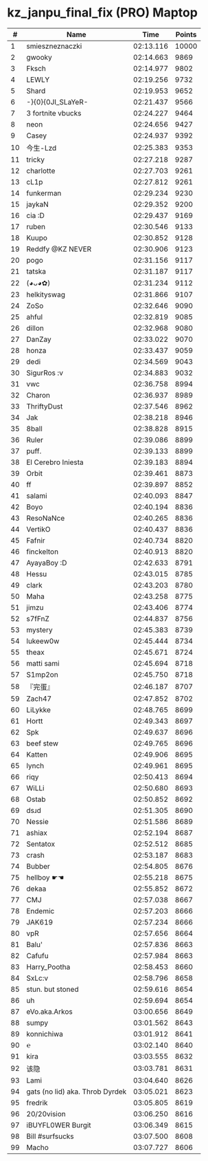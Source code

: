 # kz_janpu_final_fix (PRO) Maptop

|  # | Name | Time | Points |
|-------------- | -------------- | -------------- | -------------- | 
| 1 | smieszneznaczki | 02:13.116 | 10000 | 
| 2 | gwooky | 02:14.663 | 9869 | 
| 3 | Fksch | 02:14.977 | 9802 | 
| 4 | LEWLY | 02:19.256 | 9732 | 
| 5 | Shard | 02:19.953 | 9652 | 
| 6 | -}{0}{0JI_SLaYeR- | 02:21.437 | 9566 | 
| 7 | 3 fortnite vbucks | 02:24.227 | 9464 | 
| 8 | neon | 02:24.656 | 9427 | 
| 9 | Casey | 02:24.937 | 9392 | 
| 10 | 今生-Lzd | 02:25.383 | 9353 | 
| 11 | tricky | 02:27.218 | 9287 | 
| 12 | charlotte | 02:27.703 | 9261 | 
| 13 | cL1p | 02:27.812 | 9261 | 
| 14 | funkerman | 02:29.234 | 9230 | 
| 15 | jaykaN | 02:29.352 | 9200 | 
| 16 | cia :D | 02:29.437 | 9169 | 
| 17 | ruben | 02:30.546 | 9133 | 
| 18 | Kuupo | 02:30.852 | 9128 | 
| 19 | Reddfy @KZ NEVER | 02:30.906 | 9123 | 
| 20 | pogo | 02:31.156 | 9117 | 
| 21 | tatska | 02:31.187 | 9117 | 
| 22 | (◕ᴗ◕✿) | 02:31.234 | 9112 | 
| 23 | helkityswag | 02:31.866 | 9107 | 
| 24 | ZoSo | 02:32.646 | 9090 | 
| 25 | ahful | 02:32.819 | 9085 | 
| 26 | dillon | 02:32.968 | 9080 | 
| 27 | DanZay | 02:33.022 | 9070 | 
| 28 | honza | 02:33.437 | 9059 | 
| 29 | dedi | 02:34.569 | 9043 | 
| 30 | SigurRos :v | 02:34.883 | 9032 | 
| 31 | vwc | 02:36.758 | 8994 | 
| 32 | Charon | 02:36.937 | 8989 | 
| 33 | ThriftyDust | 02:37.546 | 8962 | 
| 34 | Jak | 02:38.218 | 8946 | 
| 35 | 8ball | 02:38.828 | 8915 | 
| 36 | Ruler | 02:39.086 | 8899 | 
| 37 | puff. | 02:39.133 | 8899 | 
| 38 | El Cerebro Iniesta | 02:39.183 | 8894 | 
| 39 | Orbit | 02:39.461 | 8873 | 
| 40 | ff | 02:39.897 | 8852 | 
| 41 | salami | 02:40.093 | 8847 | 
| 42 | Boyo | 02:40.194 | 8836 | 
| 43 | ResoNaNce | 02:40.265 | 8836 | 
| 44 | VertikO | 02:40.437 | 8836 | 
| 45 | Fafnir | 02:40.734 | 8820 | 
| 46 | finckelton | 02:40.913 | 8820 | 
| 47 | AyayaBoy :D | 02:42.633 | 8791 | 
| 48 | Hessu | 02:43.015 | 8785 | 
| 49 | clark | 02:43.203 | 8780 | 
| 50 | Maha | 02:43.258 | 8775 | 
| 51 | jimzu | 02:43.406 | 8774 | 
| 52 | s7fFnZ | 02:44.837 | 8756 | 
| 53 | mystery | 02:45.383 | 8739 | 
| 54 | lukeew0w | 02:45.444 | 8734 | 
| 55 | theax | 02:45.671 | 8724 | 
| 56 | matti sami | 02:45.694 | 8718 | 
| 57 | S1mp2on | 02:45.750 | 8718 | 
| 58 | 『完蛋』 | 02:46.187 | 8707 | 
| 59 | Zach47 | 02:47.852 | 8702 | 
| 60 | LiLykke | 02:48.765 | 8699 | 
| 61 | Hortt | 02:49.343 | 8697 | 
| 62 | Spk | 02:49.637 | 8696 | 
| 63 | beef stew | 02:49.765 | 8696 | 
| 64 | Katten | 02:49.906 | 8695 | 
| 65 | lynch | 02:49.961 | 8695 | 
| 66 | riqy | 02:50.413 | 8694 | 
| 67 | WiLLi | 02:50.680 | 8693 | 
| 68 | Ostab | 02:50.852 | 8692 | 
| 69 | dsɹd | 02:51.305 | 8690 | 
| 70 | Nessie | 02:51.586 | 8689 | 
| 71 | ashiax | 02:52.194 | 8687 | 
| 72 | Sentatox | 02:52.512 | 8685 | 
| 73 | crash | 02:53.187 | 8683 | 
| 74 | Bubber | 02:54.805 | 8676 | 
| 75 | hellboy ☛☚ | 02:55.218 | 8675 | 
| 76 | dekaa | 02:55.852 | 8672 | 
| 77 | CMJ | 02:57.038 | 8667 | 
| 78 | Endemic | 02:57.203 | 8666 | 
| 79 | JAK619 | 02:57.234 | 8666 | 
| 80 | vpR | 02:57.656 | 8664 | 
| 81 | Balu' | 02:57.836 | 8663 | 
| 82 | Cafufu | 02:57.984 | 8663 | 
| 83 | Harry_Pootha | 02:58.453 | 8660 | 
| 84 | SxLc:v | 02:58.796 | 8658 | 
| 85 | stun. but stoned | 02:59.616 | 8654 | 
| 86 | uh | 02:59.694 | 8654 | 
| 87 | eVo.aka.Arkos | 03:00.656 | 8649 | 
| 88 | sumpy | 03:01.562 | 8643 | 
| 89 | konnichiwa | 03:01.912 | 8641 | 
| 90 | ℮ | 03:02.140 | 8640 | 
| 91 | kira | 03:03.555 | 8632 | 
| 92 | 该隐 | 03:03.781 | 8631 | 
| 93 | Lami | 03:04.640 | 8626 | 
| 94 | gats (no lid) aka. Throb Dyrdek | 03:05.021 | 8623 | 
| 95 | fredrik | 03:05.805 | 8619 | 
| 96 | 20/20vision | 03:06.250 | 8616 | 
| 97 | iBUYFL0WER Burgit | 03:06.349 | 8615 | 
| 98 | Bill #surfsucks | 03:07.500 | 8608 | 
| 99 | Macho | 03:07.727 | 8606 | 

